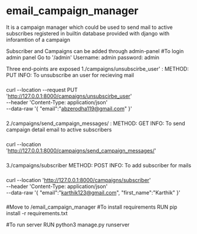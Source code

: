 # email_campaign_manager
It is a campaign manager which could be used to send mail to active subscribes registered in builtin database provided with django with inforamtion of a campaign

Subscriber and Campaigns can be added through admin-panel
#To login admin panel
Go to '/admin'
Username: admin
password: admin


Three end-points are exposed
1./campaigns/unsubscirbe_user' : 
METHOD: PUT
INFO:  To unsubscribe an user for recieving mail
###
curl --location --request PUT 'http://127.0.0.1:8000/campaigns/unsubscirbe_user' \
--header 'Content-Type: application/json' \
--data-raw '{
    "email":"abzerodha119@gmail.com"
}'
###


2./campaigns/send_campaign_messages/ : 
METHOD: GET
INFO: To send campaign detail email to active subscribers
###
curl --location 'http://127.0.0.1:8000/campaigns/send_campaign_messages/'
###

3./campaigns/subscriber
METHOD: POST
INFO: To add subscriber for mails
###
curl --location 'http://127.0.0.1:8000/campaigns/subscriber' \
--header 'Content-Type: application/json' \
--data-raw '{
    "email":"karthik123@gmail.com",
    "first_name":"Karthik"
}'
###

#Move to /email_campaign_manager
#To install requirements RUN
pip install -r requirements.txt

#To run server RUN
python3 manage.py runserver
